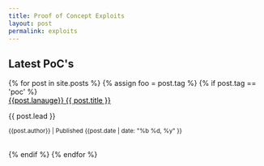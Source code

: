 ```yaml
---
title: Proof of Concept Exploits
layout: post
permalink: exploits
---
```



<section class="grid-container usa-section">
    <div class="grid-row grid-gap">
    <div class="tablet:grid-col-4">
        <h2 class="font-heading-xl margin-top-0 tablet:margin-bottom-0">Latest PoC's</h2>
    </div>
    <div class="tablet:grid-col-8 usa-prose">
        {% for post in site.posts %}
        {% assign foo = post.tag %}
        {% if post.tag == 'poc' %}
        <div class="card border-light mb-3" style="width: 100%;">
            <div class="card-header">
            <a  style="color:black;" href="{{post.url}}">{{post.lanauge}} {{ post.title }}</a>
            </div>
            <div class="card-body">
            <!-- <p class="card-text"><i>{{post.author}} | published {{post.date | date: "%b %d, %y" }}</i></p> -->
            <p class="card-text">{{ post.lead }}</p>
            <p class="card-text"><small class="text-muted">{{post.author}} | Published {{post.date | date: "%b %d, %y" }}</small></p>
            </div>
        </div>
        <br>
        {% endif %}
        {% endfor %}
    </div>
    </div>
</section>